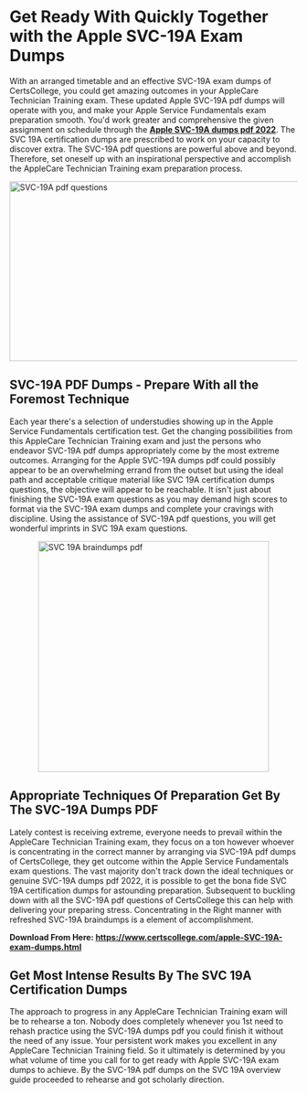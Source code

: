 <h1><strong>Get Ready With Quickly Together with the Apple SVC-19A Exam Dumps&nbsp;</strong></h1>
<p><span style="font-weight: 400;">With an arranged timetable and an effective  SVC-19A exam dumps of CertsCollege, you could get amazing outcomes in your AppleCare Technician Training exam. These updated Apple SVC-19A pdf dumps will operate with you, and make your Apple Service Fundamentals exam preparation smooth. You'd work greater and comprehensive the given assignment on schedule through the <strong><a href="https://www.certscollege.com/apple-SVC-19A-exam-dumps.html">Apple SVC-19A dumps pdf 2022</a></strong>. The SVC 19A certification dumps are prescribed to work on your capacity to discover extra. The  SVC-19A pdf questions are powerful above and beyond. Therefore, set oneself up with an inspirational perspective and accomplish the AppleCare Technician Training exam preparation process.&nbsp;</span></p>
<p><span style="font-weight: 400;"><img style="display: block; margin-left: auto; margin-right: auto;" src="https://i.ibb.co/CPDK3ps/Yellow-and-Blue-Initiative-Blog-Banner.png" alt="SVC-19A pdf questions" width="559" height="315" /></span></p>
<h2><strong>SVC-19A PDF Dumps - Prepare With all the Foremost Technique</strong></h2>
<p><span style="font-weight: 400;">Each year there's a selection of understudies showing up in the Apple Service Fundamentals certification test. Get the changing possibilities from this AppleCare Technician Training exam and just the persons who endeavor SVC-19A pdf dumps appropriately come by the most extreme outcomes. Arranging for the Apple SVC-19A dumps pdf could possibly appear to be an overwhelming errand from the outset but using the ideal path and acceptable critique material like SVC 19A certification dumps questions, the objective will appear to be reachable. It isn't just about finishing the SVC-19A exam questions as you may demand high scores to format via the SVC-19A exam dumps and complete your cravings with discipline. Using the assistance of SVC-19A pdf questions, you will get wonderful imprints in SVC 19A exam questions.</span></p>
<p><span style="font-weight: 400;"><a href="https://tinyurl.com/ybuowrlf"><img style="display: block; margin-left: auto; margin-right: auto;" src="https://i.ibb.co/9tMrhdY/Teacher-Appreciation-Invitation.png" alt="SVC 19A braindumps pdf " width="404" height="404" /></a></span></p>
<h2><strong>Appropriate Techniques Of Preparation Get By The SVC-19A Dumps PDF</strong></h2>
<p><span style="font-weight: 400;">Lately contest is receiving extreme, everyone needs to prevail within the AppleCare Technician Training exam, they focus on a ton however whoever is concentrating in the correct manner by arranging via SVC-19A pdf dumps of CertsCollege, they get outcome within the Apple Service Fundamentals exam questions. The vast majority don't track down the ideal techniques or genuine SVC-19A dumps pdf 2022, it is possible to get the bona fide SVC 19A certification dumps for astounding preparation. Subsequent to buckling down with all the  SVC-19A pdf questions of CertsCollege this can help with delivering your preparing stress. Concentrating in the Right manner with refreshed SVC-19A braindumps is a element of accomplishment.</span></p>
<p><span style="font-weight: 400;"><strong>Download From Here: <a href="https://www.certscollege.com/apple-SVC-19A-exam-dumps.html">https://www.certscollege.com/apple-SVC-19A-exam-dumps.html</a></strong></span></p>
<h2><strong>Get Most Intense Results By The SVC 19A Certification Dumps</strong></h2>
<p><span style="font-weight: 400;">The approach to progress in any AppleCare Technician Training exam will be to rehearse a ton. Nobody does completely whenever you 1st need to rehash practice using the SVC-19A dumps pdf you could finish it without the need of any issue. Your persistent work makes you excellent in any AppleCare Technician Training field. So it ultimately is determined by you what volume of time you call for to get ready with Apple SVC-19A exam dumps to achieve. By the SVC-19A pdf dumps on the SVC 19A overview guide proceeded to rehearse and got scholarly direction.</span></p>
